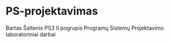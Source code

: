 # PS-projektavimas
Bartas Šaltenis PS3 II pogrupis Programų Sistemų Projektavimo laboratoriniai darbai
